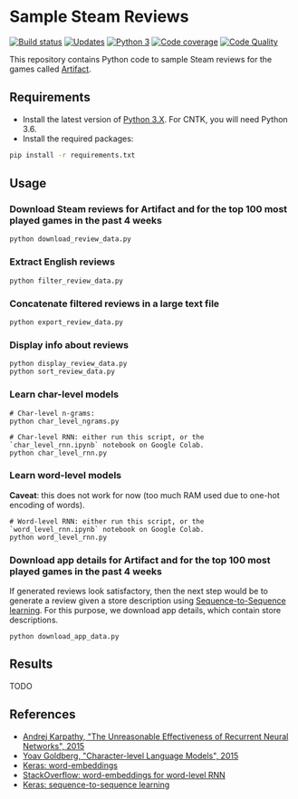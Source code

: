 # Sample Steam Reviews

[![Build status][build-image]][build]
[![Updates][dependency-image]][pyup]
[![Python 3][python3-image]][pyup]
[![Code coverage][codecov-image]][codecov]
[![Code Quality][codacy-image]][codacy]

This repository contains Python code to sample Steam reviews for the games called [Artifact](https://store.steampowered.com/app/583950/Artifact/).


## Requirements

-   Install the latest version of [Python 3.X](https://www.python.org/downloads/). For CNTK, you will need Python 3.6.
-   Install the required packages:

```bash
pip install -r requirements.txt
```

## Usage

### Download Steam reviews for Artifact and for the top 100 most played games in the past 4 weeks

```
python download_review_data.py
```

### Extract English reviews

```
python filter_review_data.py
```

### Concatenate filtered reviews in a large text file

```
python export_review_data.py
```

### Display info about reviews

```
python display_review_data.py
python sort_review_data.py
```

### Learn char-level models

```
# Char-level n-grams:
python char_level_ngrams.py

# Char-level RNN: either run this script, or the `char_level_rnn.ipynb` notebook on Google Colab. 
python char_level_rnn.py
```

### Learn word-level models

**Caveat**: this does not work for now (too much RAM used due to one-hot encoding of words).

```
# Word-level RNN: either run this script, or the `word_level_rnn.ipynb` notebook on Google Colab. 
python word_level_rnn.py
```

### Download app details for Artifact and for the top 100 most played games in the past 4 weeks

If generated reviews look satisfactory, then the next step would be to generate a review given a store description using
[Sequence-to-Sequence learning](https://blog.keras.io/a-ten-minute-introduction-to-sequence-to-sequence-learning-in-keras.html).
For this purpose, we download app details, which contain store descriptions. 

```
python download_app_data.py
```

## Results

TODO

## References

-   [Andrej Karpathy, "The Unreasonable Effectiveness of Recurrent Neural Networks", 2015](http://karpathy.github.io/2015/05/21/rnn-effectiveness/)
-   [Yoav Goldberg, "Character-level Language Models", 2015](https://nbviewer.jupyter.org/gist/yoavg/d76121dfde2618422139)
-   [Keras: word-embeddings](https://blog.keras.io/using-pre-trained-word-embeddings-in-a-keras-model.html)
-   [StackOverflow: word-embeddings for word-level RNN](https://stackoverflow.com/a/48230654)
-   [Keras: sequence-to-sequence learning](https://blog.keras.io/a-ten-minute-introduction-to-sequence-to-sequence-learning-in-keras.html)

[build]: <https://travis-ci.org/woctezuma/sample-steam-reviews>
[build-image]: <https://travis-ci.org/woctezuma/sample-steam-reviews.svg?branch=master>

[pyup]: <https://pyup.io/repos/github/woctezuma/sample-steam-reviews/>
[dependency-image]: <https://pyup.io/repos/github/woctezuma/sample-steam-reviews/shield.svg>
[python3-image]: <https://pyup.io/repos/github/woctezuma/sample-steam-reviews/python-3-shield.svg>

[codecov]: <https://codecov.io/gh/woctezuma/sample-steam-reviews>
[codecov-image]: <https://codecov.io/gh/woctezuma/sample-steam-reviews/branch/master/graph/badge.svg>

[codacy]: <https://www.codacy.com/app/woctezuma/sample-steam-reviews>
[codacy-image]: <https://api.codacy.com/project/badge/Grade/1f8b420b27344e48bfa54dee59d76f62>

